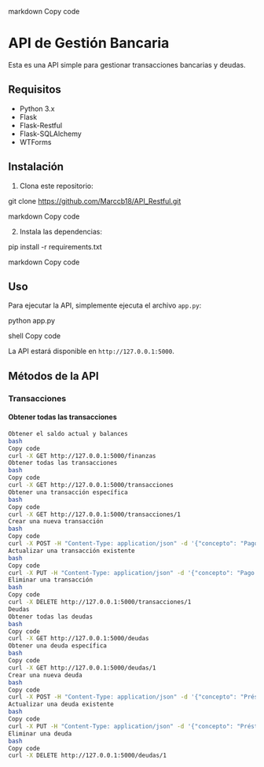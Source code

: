 markdown
Copy code
# API de Gestión Bancaria

Esta es una API simple para gestionar transacciones bancarias y deudas.

## Requisitos

- Python 3.x
- Flask
- Flask-Restful
- Flask-SQLAlchemy
- WTForms

## Instalación

1. Clona este repositorio:

git clone https://github.com/Marccb18/API_Restful.git

markdown
Copy code

2. Instala las dependencias:

pip install -r requirements.txt

markdown
Copy code

## Uso

Para ejecutar la API, simplemente ejecuta el archivo `app.py`:

python app.py

shell
Copy code

La API estará disponible en `http://127.0.0.1:5000`.

## Métodos de la API

### Transacciones

#### Obtener todas las transacciones

```bash
Obtener el saldo actual y balances
bash
Copy code
curl -X GET http://127.0.0.1:5000/finanzas
Obtener todas las transacciones
bash
Copy code
curl -X GET http://127.0.0.1:5000/transacciones
Obtener una transacción específica
bash
Copy code
curl -X GET http://127.0.0.1:5000/transacciones/1
Crear una nueva transacción
bash
Copy code
curl -X POST -H "Content-Type: application/json" -d '{"concepto": "Pago de factura", "cantidad": 100, "fecha": "01-05-2024", "descripcion": "Pago de factura de electricidad", "es_gasto": true}' http://127.0.0.1:5000/transacciones
Actualizar una transacción existente
bash
Copy code
curl -X PUT -H "Content-Type: application/json" -d '{"concepto": "Pago de factura de agua", "cantidad": 50, "fecha": "02-05-2024", "descripcion": "Pago de factura de agua", "es_gasto": true}' http://127.0.0.1:5000/transacciones/1
Eliminar una transacción
bash
Copy code
curl -X DELETE http://127.0.0.1:5000/transacciones/1
Deudas
Obtener todas las deudas
bash
Copy code
curl -X GET http://127.0.0.1:5000/deudas
Obtener una deuda específica
bash
Copy code
curl -X GET http://127.0.0.1:5000/deudas/1
Crear una nueva deuda
bash
Copy code
curl -X POST -H "Content-Type: application/json" -d '{"concepto": "Préstamo", "cantidad": 200, "deudor": "Juan Pérez", "fecha": "01-05-2024", "comentario": "Préstamo para compra de libro", "pagada": false}' http://127.0.0.1:5000/deudas
Actualizar una deuda existente
bash
Copy code
curl -X PUT -H "Content-Type: application/json" -d '{"concepto": "Préstamo para libro", "cantidad": 150, "deudor": "Juan Pérez", "fecha": "02-05-2024", "comentario": "Préstamo para compra de libro", "pagada": false}' http://127.0.0.1:5000/deudas/1
Eliminar una deuda
bash
Copy code
curl -X DELETE http://127.0.0.1:5000/deudas/1
